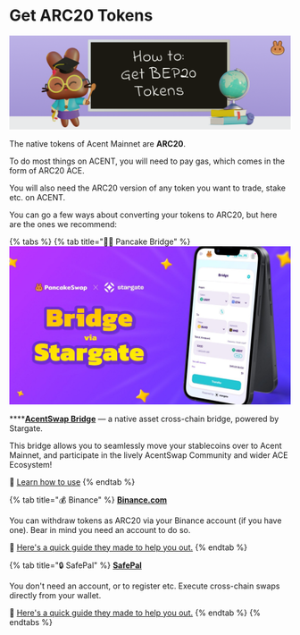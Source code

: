 # Get ARC20 Tokens

![](../.gitbook/assets/how-to-get-bep20-tokens-header.png)

The native tokens of Acent Mainnet are **ARC20**.

To do most things on ACENT, you will need to pay gas, which comes in the form of ARC20 ACE.

You will also need the ARC20 version of any token you want to trade, stake etc. on ACENT.

You can go a few ways about converting your tokens to ARC20, but here are the ones we recommend:

{% tabs %}
{% tab title="🥞🌉 Pancake Bridge" %}
****![](<../.gitbook/assets/image (1).png>)****

****[**AcentSwap Bridge**](http://bridge.pancakeswap.finance) — a native asset cross-chain bridge, powered by Stargate.

This bridge allows you to seamlessly move your stablecoins over to Acent Mainnet, and participate in the lively AcentSwap Community and wider ACE Ecosystem!

📖 [Learn how to use](https://medium.com/pancakeswap/launching-pancakeswap-bridge-a-partnership-with-stargate-21c1c9f491a8)
{% endtab %}

{% tab title="💰 Binance" %}
[**Binance.com**](https://github.com/pancakeswap/pancake-document/tree/255db0c7af28df2f9c1209daa5cdbd774490a666/get-started/www.binance.com)&#x20;

You can withdraw tokens as ARC20 via your Binance account (if you have one). Bear in mind you need an account to do so.

📖 [Here's a quick guide they made to help you out.](https://www.binance.com/en/support/faq/85a1c394ac1d489fb0bfac0ef2fceafd)
{% endtab %}

{% tab title="🔒 SafePal" %}
[**SafePal** ](https://safepal.io/download)

You don't need an account, or to register etc. Execute cross-chain swaps directly from your wallet.

📖 [Here's a quick guide they made to help you out.](https://docs.safepal.io/safepal-app/cross-chain-swap-tutorial)
{% endtab %}
{% endtabs %}
